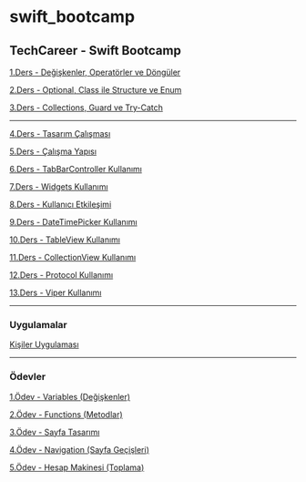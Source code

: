 # swift_bootcamp
## TechCareer - Swift Bootcamp

[1.Ders - Değişkenler, Operatörler ve Döngüler](https://github.com/mzyavuz/swift_bootcamp/blob/main/Bolum1.playground/Contents.swift)

[2.Ders - Optional, Class ile Structure ve Enum](https://github.com/mzyavuz/swift_bootcamp/blob/main/Bolum2.playground/Contents.swift)

[3.Ders - Collections, Guard ve Try-Catch](https://github.com/mzyavuz/swift_bootcamp/blob/main/Bolum3.playground/Contents.swift)

---

[4.Ders - Tasarım Çalışması](https://github.com/mzyavuz/swift_bootcamp/tree/main/TasarimCalismasi/TasarimCalismasi)

[5.Ders - Çalışma Yapısı](https://github.com/mzyavuz/swift_bootcamp/tree/main/CalismaYapisi/CalismaYapisi)

[6.Ders - TabBarController Kullanımı](https://github.com/mzyavuz/swift_bootcamp/tree/main/TabBarControllerKullanimi/TabBarControllerKullanimi)

[7.Ders - Widgets Kullanımı](https://github.com/mzyavuz/swift_bootcamp/tree/main/WidgetsKullanimi/WidgetsKullanimi)

[8.Ders - Kullanıcı Etkileşimi](https://github.com/mzyavuz/swift_bootcamp/tree/main/KullaniciEtkilesimi/KullaniciEtkilesimi)

[9.Ders - DateTimePicker Kullanımı](https://github.com/mzyavuz/swift_bootcamp/tree/main/DateTimePickerKullanimi/DateTimePickerKullanimi)

[10.Ders - TableView Kullanımı](https://github.com/mzyavuz/swift_bootcamp/tree/main/DetayliTableView)

[11.Ders - CollectionView Kullanımı](https://github.com/mzyavuz/swift_bootcamp/tree/main/DetayliCollectionView)

[12.Ders - Protocol Kullanımı]()

[13.Ders - Viper Kullanımı]()

---

### Uygulamalar

[Kişiler Uygulaması](https://github.com/mzyavuz/swift_bootcamp/tree/main/KisilerUygulamasi/KisilerUygulamasi)

---

### Ödevler

[1.Ödev - Variables (Değişkenler)](https://github.com/mzyavuz/swift_bootcamp/blob/main/Odev1.playground/Contents.swift)

[2.Ödev - Functions (Metodlar)](https://github.com/mzyavuz/swift_bootcamp/blob/main/Odev2.playground/Contents.swift)

[3.Ödev - Sayfa Tasarımı](https://github.com/mzyavuz/swift_bootcamp/tree/main/Odev3)

[4.Ödev - Navigation (Sayfa Geçişleri)](https://github.com/mzyavuz/swift_bootcamp/tree/main/Odev4)

[5.Ödev - Hesap Makinesi (Toplama)](https://github.com/mzyavuz/swift_bootcamp/tree/main/Odev5)
